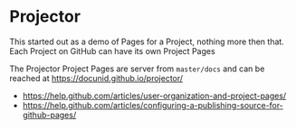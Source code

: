 # Projector 

This started out as a demo of Pages for a Project, nothing more then that. 
Each Project on GitHub can have its own Project Pages

The Projector Project Pages are server from `master/docs` and can be reached at https://docunid.github.io/projector/

- https://help.github.com/articles/user-organization-and-project-pages/
- https://help.github.com/articles/configuring-a-publishing-source-for-github-pages/
